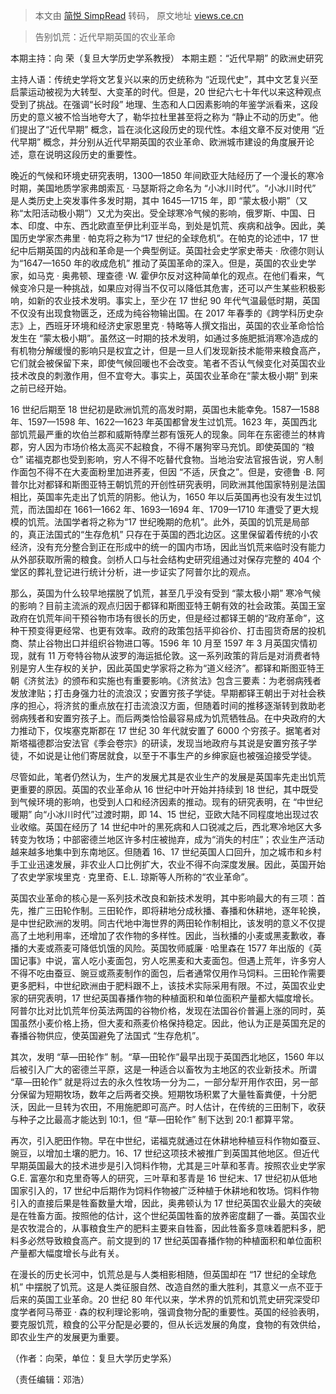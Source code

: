 > 本文由 [简悦 SimpRead](http://ksria.com/simpread/) 转码， 原文地址 [views.ce.cn](http://views.ce.cn/view/ent/201706/19/t20170619_23699725.shtml)

> 告别饥荒：近代早期英国的农业革命

本期主持：向 荣（复旦大学历史学系教授） 本期主题：“近代早期” 的欧洲史研究

主持人语：传统史学将文艺复兴以来的历史统称为 “近现代史”，其中文艺复兴至启蒙运动被视为大转型、大变革的时代。但是，20 世纪六七十年代以来这种观点受到了挑战。在强调“长时段” 地理、生态和人口因素影响的年鉴学派看来，这段历史的意义被不恰当地夸大了，勒华拉杜里甚至将之称为 “静止不动的历史”。他们提出了“近代早期” 概念，旨在淡化这段历史的现代性。本组文章不反对使用 “近代早期” 概念，并分别从近代早期英国的农业革命、欧洲城市建设的角度展开论述，意在说明这段历史的重要性。

晚近的气候和环境史研究表明，1300—1850 年间欧亚大陆经历了一个漫长的寒冷时期，美国地质学家弗朗索瓦 · 马瑟斯将之命名为 “小冰川时代”。“小冰川时代” 是人类历史上突发事件多发时期，其中 1645—1715 年，即 “蒙太极小期”（又称“太阳活动极小期”）又尤为突出。受全球寒冷气候的影响，俄罗斯、中国、日本、印度、中东、西北欧直至伊比利亚半岛，到处是饥荒、疾病和战争。因此，美国历史学家杰弗里 · 帕克将之称为“17 世纪的全球危机”。在帕克的论述中，17 世纪中后期英国的内战和革命是一个典型例证。英国社会史学家史蒂夫 · 欣德尔则认为“1647—1650 年的收成危机” 推动了英国革命的深入。但是，英国的农业史学家，如马克 · 奥弗顿、理查德 ·W. 霍伊尔反对这种简单化的观点。在他们看来，气候变冷只是一种挑战，如果应对得当不仅可以降低其危害，还可以产生某些积极影响，如新的农业技术发明。事实上，至少在 17 世纪 90 年代气温最低时期，英国不仅没有出现食物匮乏，还成为纯谷物输出国。在 2017 年春季的《跨学科历史杂志》上，西班牙环境和经济史家恩里克 · 特略等人撰文指出，英国的农业革命恰恰发生在 “蒙太极小期”。虽然这一时期的技术发明，如通过多施肥抵消寒冷造成的有机物分解缓慢的影响只是权宜之计，但是一旦人们发现新技术能带来粮食高产，它们就会被保留下来，即使气候回暖也不会改变。笔者不否认气候变化对英国农业技术改良的刺激作用，但不宜夸大。事实上，英国农业革命在“蒙太极小期” 到来之前已经开始。

16 世纪后期至 18 世纪初是欧洲饥荒的高发时期，英国也未能幸免。1587—1588 年、1597—1598 年、1622—1623 年英国都曾发生过饥荒。1623 年，英国西北部饥荒最严重的坎伯兰郡和威斯特摩兰郡有饿死人的现象。同年在东密德兰的林肯郡，穷人因为市场价格太高买不起粮食，不得不屠狗宰马充饥。即使英国的 “粮仓” 诺福克郡也受到影响，穷人不得不吃替代食物。当地治安法官报告说，穷人制作面包不得不在大麦面粉里加进荞麦，但因 “不适，厌食之”。但是，安德鲁 ·B. 阿普尔比对都铎和斯图亚特王朝饥荒的开创性研究表明，同欧洲其他国家特别是法国相比，英国率先走出了饥荒的阴影。他认为，1650 年以后英国再也没有发生过饥荒，而法国却在 1661—1662 年、1693—1694 年、1709—1710 年遭受了更大规模的饥荒。法国学者将之称为“17 世纪晚期的危机”。此外，英国的饥荒是局部的，真正法国式的“生存危机” 只存在于英国的西北边区。这里保留着传统的小农经济，没有充分整合到正在形成中的统一的国内市场，因此当饥荒来临时没有能力从外部获取所需的粮食。剑桥人口与社会结构史研究组通过对保存完整的 404 个堂区的葬礼登记进行统计分析，进一步证实了阿普尔比的观点。

那么，英国为什么较早地摆脱了饥荒，甚至几乎没有受到 “蒙太极小期” 寒冷气候的影响？目前主流派的观点归因于都铎和斯图亚特王朝有效的社会政策。英国王室政府在饥荒年间干预谷物市场有很长的历史，但是经过都铎王朝的“政府革命”，这种干预变得更经常、也更有效率。政府的政策包括平抑谷价、打击囤货奇居的投机商、禁止谷物出口并组织谷物进口等。1596 年 10 月至 1597 年 3 月英国灾情初现，就有 11 万夸特谷物从波罗的海运抵伦敦。这一系列政策的背后是对消费者特别是穷人生存权的关护，因此英国史学家将之称为“道义经济”。都铎和斯图亚特王朝《济贫法》的颁布和实施也有重要影响。《济贫法》包含三要素：为老弱病残者发放津贴；打击身强力壮的流浪汉；安置穷孩子学徒。早期都铎王朝出于对社会秩序的担心，将济贫的重点放在打击流浪汉方面，但随着时间的推移逐渐转到救助老弱病残者和安置穷孩子上。而后两类恰恰最容易成为饥荒牺牲品。在中央政府的大力推动下，仅埃塞克斯郡在 17 世纪 30 年代就安置了 6000 个穷孩子。据笔者对斯塔福德郡治安法官《季会卷宗》的研读，发现当地政府与其说是安置穷孩子学徒，不如说是让他们寄居就食，以至于不事生产的乡绅家庭也被强迫接受学徒。

尽管如此，笔者仍然认为，生产的发展尤其是农业生产的发展是英国率先走出饥荒更重要的原因。英国的农业革命从 16 世纪中叶开始并持续到 18 世纪，其中既受到气候环境的影响，也受到人口和经济因素的推动。现有的研究表明，在 “中世纪暖期” 向“小冰川时代”过渡时期，即 14、15 世纪，亚欧大陆不同程度地出现过农业收缩。英国在经历了 14 世纪中叶的黑死病和人口锐减之后，西北寒冷地区大多转变为牧场；中部密德兰地区许多村庄被抛弃，成为“消失的村庄”；农业生产活动越来越多地集中到东南地区。但随着 16、17 世纪英国人口回升，加之城市和乡村手工业迅速发展，非农业人口比例扩大，农业不得不向深度发展。因此，英国开始了农史学家埃里克 · 克里奇、E.L. 琼斯等人所称的“农业革命”。

英国农业革命的核心是一系列技术改良和新技术发明，其中影响最大的有三项：首先，推广三田轮作制。三田轮作，即将耕地分成秋播、春播和休耕地，逐年轮换，是中世纪欧洲的发明。同古代地中海世界的两田轮作制相比，该发明的意义不仅提高了土地利用率，还增加了农作物的多样性。因此，当秋播的小麦或黑麦歉收，春播的大麦或燕麦可降低饥饿的风险。英国牧师威廉 · 哈里森在 1577 年出版的《英国记事》中说，富人吃小麦面包，穷人吃黑麦和大麦面包。但遇上荒年，许多穷人不得不吃由蚕豆、豌豆或燕麦制作的面包，后者通常仅用作马饲料。三田轮作需要更多肥料，中世纪欧洲由于肥料跟不上，该技术实际采用有限。不过，英国农业史家的研究表明，17 世纪英国春播作物的种植面积和单位面积产量都大幅度增长。阿普尔比对比饥荒年份英法两国的谷物价格，发现在法国谷价普遍上涨的同时，英国虽然小麦价格上扬，但大麦和燕麦价格保持稳定。因此，他认为正是英国充足的春播谷物供应，使英国避免了法国式 “生存危机”。

其次，发明 “草—田轮作” 制。“草—田轮作”最早出现于英国西北地区，1560 年以后被引入广大的密德兰平原，这是一种适合以畜牧为主地区的农业新技术。所谓 “草—田轮作” 就是将过去的永久性牧场一分为二，一部分犁开用作农田，另一部分保留为短期牧场，数年之后两者交换。短期牧场积累了大量牲畜粪便，十分肥沃，因此一旦转为农田，不用施肥即可高产。时人估计，在传统的三田制下，收获与种子之比最高才能达到 10∶1，但 “草—田轮作” 制下达到 20∶1 都算平常。

再次，引入肥田作物。早在中世纪，诺福克就通过在休耕地种植豆科作物如蚕豆、豌豆，以增加土壤的肥力。16、17 世纪这项技术被推广到英国其他地区。但近代早期英国最大的技术进步是引入饲料作物，尤其是三叶草和苳青。按照农业史学家 G.E. 富塞尔和克里奇等人的研究，三叶草和苳青是 16 世纪末、17 世纪初从低地国家引入的，17 世纪中后期作为饲料作物被广泛种植于休耕地和牧场。饲料作物引入的直接后果是牲畜数量大增，因此，奥弗顿认为 17 世纪英国农业最大的突破是在牲畜方面。按照他的估计，这个世纪英国牲畜的放养密度翻了一番。英国农业是农牧混合的，从事粮食生产的肥料主要来自牲畜，因此牲畜多意味着肥料多，肥料多必然导致粮食高产。前文提到的 17 世纪英国春播作物的种植面积和单位面积产量都大幅度增长与此有关。

在漫长的历史长河中，饥荒总是与人类相影相随，但英国却在 “17 世纪的全球危机” 中摆脱了饥荒。这是人类征服自然、改造自然的重大胜利，其意义一点不亚于后来的英国工业革命。20 世纪 80 年代以来，学术界的饥荒和饥荒史研究深受印度学者阿马蒂亚 · 森的权利理论影响，强调食物分配的重要性。英国的经验表明，要克服饥荒，粮食的公平分配是必要的，但从长远发展的角度，食物的有效供给，即农业生产的发展更为重要。

（作者：向荣，单位：复旦大学历史学系）

（责任编辑：邓浩）